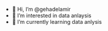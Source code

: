 - 👋 Hi, I’m @gehadelamir
- 👀 I’m interested in data anlaysis
- 🌱 I’m currently learning data anlysis


<!---
gehadelamir/gehadelamir is a ✨ special ✨ repository because its `README.md` (this file) appears on your GitHub profile.
You can click the Preview link to take a look at your changes.
--->
